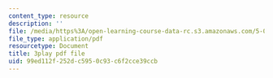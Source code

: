 ```yaml
---
content_type: resource
description: ''
file: /media/https%3A/open-learning-course-data-rc.s3.amazonaws.com/5-07sc-biological-chemistry-i-fall-2013/99ed112f252dc5950c93c6f2cce39ccb_0XAJIHttCNs.pdf
file_type: application/pdf
resourcetype: Document
title: 3play pdf file
uid: 99ed112f-252d-c595-0c93-c6f2cce39ccb
---
```

